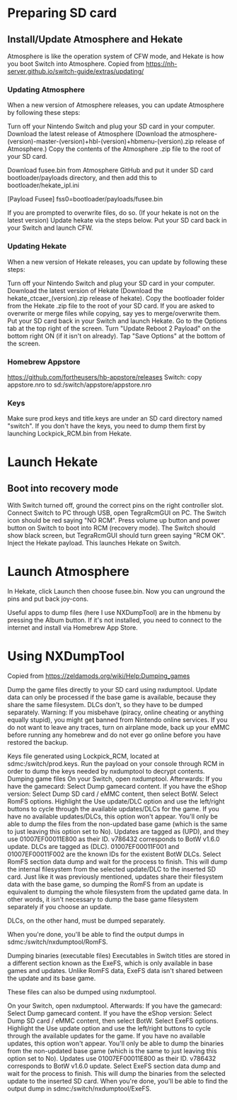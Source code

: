 # Preparing SD card
## Install/Update Atmosphere and Hekate
Atmosphere is like the operation system of CFW mode, and Hekate is how you boot Switch into Atmosphere.
Copied from https://nh-server.github.io/switch-guide/extras/updating/

### Updating Atmosphere
When a new version of Atmosphere releases, you can update Atmosphere by following these steps:

Turn off your Nintendo Switch and plug your SD card in your computer.
Download the latest release of Atmosphere (Download the atmosphere-(version)-master-(version)+hbl-(version)+hbmenu-(version).zip release of Atmosphere.)
Copy the contents of the Atmosphere .zip file to the root of your SD card.

Download fusee.bin from Atmosphere GitHub and put it under SD card bootloader/payloads directory, and then add this to bootloader/hekate_ipl.ini

[Payload Fusee]
fss0=bootloader/payloads/fusee.bin

If you are prompted to overwrite files, do so.
(If your hekate is not on the latest version) Update hekate via the steps below.
Put your SD card back in your Switch and launch CFW.

### Updating Hekate
When a new version of Hekate releases, you can update by following these steps:

Turn off your Nintendo Switch and plug your SD card in your computer.
Download the latest version of Hekate (Download the hekate_ctcaer_(version).zip release of hekate).
Copy the bootloader folder from the Hekate .zip file to the root of your SD card. If you are asked to overwrite or merge files while copying, say yes to merge/overwrite them.
Put your SD card back in your Switch and launch Hekate.
Go to the Options tab at the top right of the screen. Turn "Update Reboot 2 Payload" on the bottom right ON (if it isn't on already). Tap "Save Options" at the bottom of the screen.

### Homebrew Appstore
https://github.com/fortheusers/hb-appstore/releases
Switch: copy appstore.nro to sd:/switch/appstore/appstore.nro

### Keys
Make sure prod.keys and title.keys are under an SD card directory named "switch". If you don't have the keys, you need to dump them first by launching Lockpick_RCM.bin from Hekate.

# Launch Hekate
## Boot into recovery mode
With Switch turned off, ground the correct pins on the right controller slot. Connect Switch to PC through USB, open TegraRcmGUI on PC. The Switch icon should be red saying "NO RCM".
Press volume up button and power button on Switch to boot into RCM (recovery mode). The Switch should show black screen, but TegraRcmGUI should turn green saying "RCM OK".
Inject the Hekate payload. This launches Hekate on Switch.

# Launch Atmosphere
In Hekate, click Launch then choose fusee.bin. Now you can unground the pins and put back joy-cons.

Useful apps to dump files (here I use NXDumpTool) are in the hbmenu by pressing the Album button. If it's not installed, you need to connect to the internet and install via Homebrew App Store.

# Using NXDumpTool
Copied from https://zeldamods.org/wiki/Help:Dumping_games

Dump the game files directly to your SD card using nxdumptool. Update data can only be processed if the base game is available, because they share the same filesystem. DLCs don't, so they have to be dumped separately.
Warning: If you misbehave (piracy, online cheating or anything equally stupid), you might get banned from Nintendo online services. If you do not want to leave any traces, turn on airplane mode, back up your eMMC before running any homebrew and do not ever go online before you have restored the backup.

Keys file generated using Lockpick_RCM, located at sdmc:/switch/prod.keys. Run the payload on your console through RCM in order to dump the keys needed by nxdumptool to decrypt contents.
Dumping game files
On your Switch, open nxdumptool. Afterwards:
If you have the gamecard: Select Dump gamecard content.
If you have the eShop version: Select Dump SD card / eMMC content, then select BotW.
Select RomFS options.
Highlight the Use update/DLC option and use the left/right buttons to cycle through the available updates/DLCs for the game.
If you have no available updates/DLCs, this option won't appear. You'll only be able to dump the files from the non-updated base game (which is the same to just leaving this option set to No).
Updates are tagged as (UPD), and they use 01007EF00011E800 as their ID. v786432 corresponds to BotW v1.6.0 update.
DLCs are tagged as (DLC). 01007EF00011F001 and 01007EF00011F002 are the known IDs for the existent BotW DLCs.
Select RomFS section data dump and wait for the process to finish. This will dump the internal filesystem from the selected update/DLC to the inserted SD card.
Just like it was previously mentioned, updates share their filesystem data with the base game, so dumping the RomFS from an update is equivalent to dumping the whole filesystem from the updated game data. In other words, it isn't necessary to dump the base game filesystem separately if you choose an update.

DLCs, on the other hand, must be dumped separately.

When you're done, you'll be able to find the output dumps in sdmc:/switch/nxdumptool/RomFS.

Dumping binaries (executable files)
Executables in Switch titles are stored in a different section known as the ExeFS, which is only available in base games and updates. Unlike RomFS data, ExeFS data isn't shared between the update and its base game.

These files can also be dumped using nxdumptool.

On your Switch, open nxdumptool. Afterwards:
If you have the gamecard: Select Dump gamecard content.
If you have the eShop version: Select Dump SD card / eMMC content, then select BotW.
Select ExeFS options.
Highlight the Use update option and use the left/right buttons to cycle through the available updates for the game.
If you have no available updates, this option won't appear. You'll only be able to dump the binaries from the non-updated base game (which is the same to just leaving this option set to No).
Updates use 01007EF00011E800 as their ID. v786432 corresponds to BotW v1.6.0 update.
Select ExeFS section data dump and wait for the process to finish. This will dump the binaries from the selected update to the inserted SD card.
When you're done, you'll be able to find the output dump in sdmc:/switch/nxdumptool/ExeFS.
